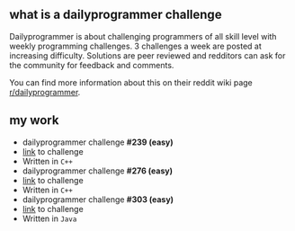## what is a dailyprogrammer challenge

Dailyprogrammer is about challenging programmers of all skill level with weekly programming challenges. 3 challenges a week are posted at increasing difficulty. Solutions are peer reviewed and redditors can ask for the community for feedback and comments.

You can find more information about this on their reddit wiki page [r/dailyprogrammer](https://www.reddit.com/r/dailyprogrammer/wiki/index).

## my work

- dailyprogrammer challenge **#239 (easy)**
 - [link](https://github.com/ajchili/dailyprogrammer-challenge-239-easy-cpp) to challenge
 - Written in `C++`
- dailyprogrammer challenge **#276 (easy)**
 - [link](https://github.com/ajchili/dailyprogrammer-challenge-276-easy-cpp) to challenge
 - Written in `C++`
- dailyprogrammer challenge **#303 (easy)**
 - [link](https://github.com/ajchili/dailyprogrammer-challenge-303-easy-java) to challenge
 - Written in `Java`
